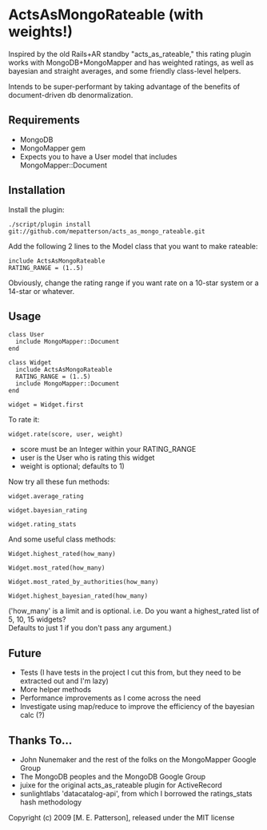 ActsAsMongoRateable (with weights!)
===================================

Inspired by the old Rails+AR standby "acts_as_rateable," this rating plugin works with MongoDB+MongoMapper
and has weighted ratings, as well as bayesian and straight averages, and some friendly class-level helpers.

Intends to be super-performant by taking advantage of the benefits of document-driven db denormalization.

Requirements
------------

- MongoDB
- MongoMapper gem
- Expects you to have a User model that includes MongoMapper::Document

Installation
------------

Install the plugin:
        
    ./script/plugin install git://github.com/mepatterson/acts_as_mongo_rateable.git

Add the following 2 lines to the Model class that you want to make rateable:

    include ActsAsMongoRateable
    RATING_RANGE = (1..5)

Obviously, change the rating range if you want rate on a 10-star system or a 14-star or whatever.

Usage
-----

    class User
      include MongoMapper::Document
    end

    class Widget
      include ActsAsMongoRateable
      RATING_RANGE = (1..5)
      include MongoMapper::Document
    end

    widget = Widget.first

To rate it:

    widget.rate(score, user, weight)

- score must be an Integer within your RATING_RANGE
- user is the User who is rating this widget
- weight is optional; defaults to 1)

Now try all these fun methods:

    widget.average_rating

    widget.bayesian_rating

    widget.rating_stats

And some useful class methods:

    Widget.highest_rated(how_many)

    Widget.most_rated(how_many)

    Widget.most_rated_by_authorities(how_many)

    Widget.highest_bayesian_rated(how_many)

('how_many' is a limit and is optional.  i.e. Do you want a highest_rated list of 5, 10, 15 widgets?  
Defaults to just 1 if you don't pass any argument.)

Future
------
- Tests (I have tests in the project I cut this from, but they need to be extracted out and I'm lazy)
- More helper methods
- Performance improvements as I come across the need
- Investigate using map/reduce to improve the efficiency of the bayesian calc (?)

Thanks To...
------------
- John Nunemaker and the rest of the folks on the MongoMapper Google Group
- The MongoDB peoples and the MongoDB Google Group
- juixe for the original acts_as_rateable plugin for ActiveRecord
- sunlightlabs 'datacatalog-api', from which I borrowed the ratings_stats hash methodology

Copyright (c) 2009 [M. E. Patterson], released under the MIT license
